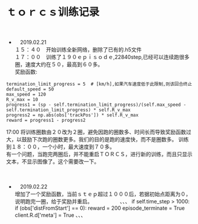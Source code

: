 # ｔｏｒｃｓ训练记录
　
* 　2019.02.21<br>
１５：４０　开始训练全新网络，删除了已有的.h5文件<br>
１７：００　训练了１９０ｅｐｉｓｏｄｅ,22840step,已经可以连续跑很多圈，速度大约在５０，最高到６０多。<br>
奖励函数:

 ``` 
 termination_limit_progress = 5  # [km/h],如果汽车速度低于此限制,则该回合终止
 default_speed = 50
 max_speed = 120  
 R_v_max = 10     
 progress1 = (sp - self.termination_limit_progress)/(self.max_speed - self.termination_limit_progress) * self.R_v_max
 progress2 = np.abs(obs['trackPos']) * self.R_v_max
 reward = progress1 - progress2
 ```
17:00 将训练圈数由２０改为２圈，避免因跑的圈数多、时间长而导致奖励函数过大，以鼓励下次跑的圈数更多。我们的目的是跑的速度快，而不是圈数多。
训练到１８：００，一个小时，最大速度到７０多。<br>
有一个问题，当跑完两圈后，并不能重启ＴＯＲＣＳ，进行新的训练，而且只显示文本，不显示图像了。这个需要改一下。<br>
<br>
<br>
* 　2019.02.22<br>
增加了一个奖励函数，当前ｓｔｅｐ超过１０００后，若据初始点距离为０，说明跑完一圈，给于奖励并重启。
　　　　　、、、
        if self.time_step > 1000:
            if (obs['distFromStart'] == 0):
                 reward = 200
                 episode_terminate = True
                 client.R.d['meta'] = True
        、、、
